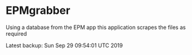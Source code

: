 # EPMgrabber
Using a database from the EPM app this application scrapes the files as required


Latest backup: Sun Sep 29 09:54:01 UTC 2019
